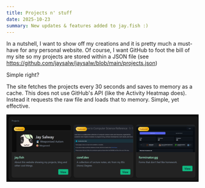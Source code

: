 ```yaml
---
title: Projects n' stuff
date: 2025-10-23
summary: New updates & features added to jay.fish :)
---
```


In a nutshell, I want to show off my creations and it is pretty much a must-have for any personal website. Of course, I want GitHub to foot the bill of my site so my projects are stored within a JSON file (see https://github.com/jaysalw/jaysalw/blob/main/projects.json)

Simple right?

The site fetches the projects every 30 seconds and saves to memory as a cache. This does not use GitHub's API (like the Activity Heatmap does). Instead it requests the raw file and loads that to memory. Simple, yet effective.

![Projects Page Image](https://github.com/jaysalw/jaysalw/blob/main/blog-assets/2025/projects-page.png)
